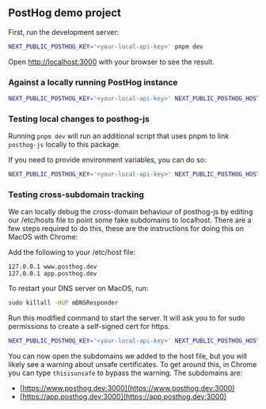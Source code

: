 ## PostHog demo project

First, run the development server:

```bash
NEXT_PUBLIC_POSTHOG_KEY='<your-local-api-key>' pnpm dev
```

Open [http://localhost:3000](http://localhost:3000) with your browser to see the result.


### Against a locally running PostHog instance

```bash
NEXT_PUBLIC_POSTHOG_KEY='<your-local-api-key>' NEXT_PUBLIC_POSTHOG_HOST='http://localhost:8010' pnpm dev
```

### Testing local changes to posthog-js

Running `pnpm dev` will run an additional script that uses pnpm to link `posthog-js` locally to this package.

If you need to provide environment variables, you can do so:

```bash
NEXT_PUBLIC_POSTHOG_KEY='<your-local-api-key>' NEXT_PUBLIC_POSTHOG_HOST='http://localhost:8000' pnpm dev
```

### Testing cross-subdomain tracking

We can locally debug the cross-domain behaviour of posthog-js by editing our /etc/hosts file to point some fake
subdomains to localhost. There are a few steps required to do this, these are the instructions for doing this on MacOS
with Chrome:

Add the following to your /etc/host file:
```
127.0.0.1 www.posthog.dev
127.0.0.1 app.posthog.dev
```

To restart your DNS server on MacOS, run:
```bash
sudo killall -HUP mDNSResponder
```

Run this modified command to start the server. It will ask you to for sudo permissions to create a self-signed cert for https.

```bash
NEXT_PUBLIC_POSTHOG_KEY='<your-local-api-key>' NEXT_PUBLIC_POSTHOG_HOST='http://localhost:8000' pnpm dev-crossdomain
```

You can now open the subdomains we added to the host file, but you will likely see a warning about unsafe certificates. To get around this, in Chrome you can type `thisisunsafe` to bypass the warning.
The subdomains are:
* [https://www.posthog.dev:3000](https://www.posthog.dev:3000)
* [https://app.posthog.dev:3000](https://app.posthog.dev:3000)
